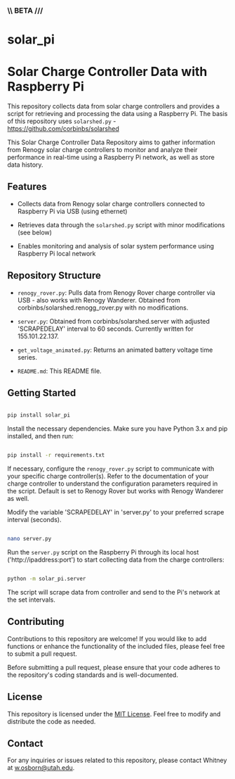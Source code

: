 ### \\\ BETA /// 


# solar_pi



# Solar Charge Controller Data with Raspberry Pi

This repository collects data from solar charge controllers and provides a script for retrieving and processing the data using a Raspberry Pi. The basis of this repository uses `solarshed.py` - https://github.com/corbinbs/solarshed


This Solar Charge Controller Data Repository aims to gather information from Renogy solar charge controllers to monitor and analyze their performance in real-time using a Raspberry Pi network, as well as store data history.

## Features

- Collects data from Renogy solar charge controllers connected to Raspberry Pi via USB (using ethernet)

- Retrieves data through the `solarshed.py` script with minor modifications (see below)

- Enables monitoring and analysis of solar system performance using Raspberry Pi local network

## Repository Structure

- `renogy_rover.py`: Pulls data from Renogy Rover charge controller via USB - also works with Renogy Wanderer. Obtained from corbinbs/solarshed.renogg_rover.py with no modifications.

- `server.py`: Obtained from corbinbs/solarshed.server with adjusted 'SCRAPEDELAY' interval to 60 seconds. Currently written for 155.101.22.137.

- `get_voltage_animated.py`: Returns an animated battery voltage time series.

- `README.md`: This README file.


## Getting Started

```bash

pip install solar_pi

```
Install the necessary dependencies. Make sure you have Python 3.x and pip installed, and then run:

```bash

pip install -r requirements.txt

```

If necessary, configure the `renogy_rover.py` script to communicate with your specific charge controller(s). Refer to the documentation of your charge controller to understand the configuration parameters required in the script. Default is set to Renogy Rover but works with Renogy Wanderer as well.

Modify the variable 'SCRAPEDELAY' in 'server.py' to your preferred scrape interval (seconds).

```bash

nano server.py

```

Run the `server.py` script on the Raspberry Pi through its local host ('http://ipaddress:port') to start collecting data from the charge controllers:

```bash

python -m solar_pi.server

```

The script will scrape data from controller and send to the Pi's network at the set intervals.
   

## Contributing

Contributions to this repository are welcome! If you would like to add functions or enhance the functionality of the included files, please feel free to submit a pull request.

Before submitting a pull request, please ensure that your code adheres to the repository's coding standards and is well-documented.

## License

This repository is licensed under the [MIT License](LICENSE). Feel free to modify and distribute the code as needed.

## Contact

For any inquiries or issues related to this repository, please contact Whitney at [w.osborn@utah.edu](mailto:w.osborn@utah.edu).
